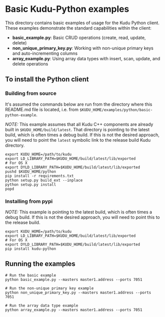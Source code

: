 <!---
Licensed under the Apache License, Version 2.0 (the "License");
you may not use this file except in compliance with the License.
You may obtain a copy of the License at

    http://www.apache.org/licenses/LICENSE-2.0

Unless required by applicable law or agreed to in writing, software
distributed under the License is distributed on an "AS IS" BASIS,
WITHOUT WARRANTIES OR CONDITIONS OF ANY KIND, either express or implied.
See the License for the specific language governing permissions and
limitations under the License.
-->

# Basic Kudu-Python examples
This directory contains basic examples of usage for the Kudu Python client.
These examples demonstrate the standard capabilities within the client:

- **basic_example.py**: Basic CRUD operations (create, read, update, delete)
- **non_unique_primary_key.py**: Working with non-unique primary keys and auto-incrementing columns
- **array_example.py**: Using array data types with insert, scan, update, and delete operations

## To install the Python client

### Building from source
It's assumed the commands below are run from the directory where
this README.md file is located, i.e. from
`$KUDU_HOME/examples/python/basic-python-example`.

_NOTE:_ This example assumes that all Kudu C++ components are already
built in `$KUDU_HOME/build/latest`. That directory is pointing to the
latest build, which is often times a debug build. If this is not the
desired approach, you will need to point the `latest` symbolic link
to the release build Kudu directory.

```
export KUDU_HOME=/path/to/kudu
export LD_LIBRARY_PATH=$KUDU_HOME/build/latest/lib/exported
# For OS X
export DYLD_LIBRARY_PATH=$KUDU_HOME/build/latest/lib/exported
pushd $KUDU_HOME/python
pip install -r requirements.txt
python setup.py build_ext --inplace
python setup.py install
popd
```

### Installing from pypi
_NOTE:_ This example is pointing to the latest build, which is often
times a debug build. If this is not the desired approach, you will
need to point this to the release build.
```
export KUDU_HOME=/path/to/kudu
export LD_LIBRARY_PATH=$KUDU_HOME/build/latest/lib/exported
# For OS X
export DYLD_LIBRARY_PATH=$KUDU_HOME/build/latest/lib/exported
pip install kudu-python
```

## Running the examples
```
# Run the basic example
python basic_example.py --masters master1.address --ports 7051

# Run the non-unique primary key example
python non_unique_primary_key.py --masters master1.address --ports 7051

# Run the array data type example
python array_example.py --masters master1.address --ports 7051
```
